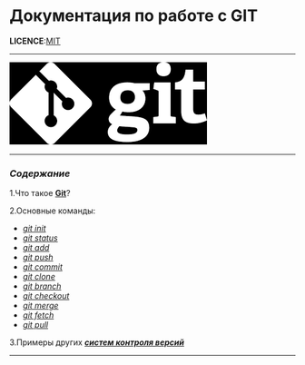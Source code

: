 # Документация по работе с GIT

**LICENCE**:[MIT](./license.md)

_ _ _

![logo](assets/img/logo.png)

_ _ _

### *Содержание*

1.Что такое **[Git](./description.md)**?

2.Основные команды:

* *[git init](./gitInit.md)*
* *[git status](./gitStatus.md)*
* *[git add](./gitAdd.md)*
* *[git push](./gitPush.md)*
* *[git commit](./gitCommit.md)*
* *[git clone](./gitClone.md)*
* *[git branch](./gitBranch.md)*
* *[git checkout](./gitCheckout.md)*
* *[git merge](./gitMerge.md)*
* *[git fetch](./gitFetch.md)*
* *[git pull](./gitPull.md)*

3.Примеры других ***[систем контроля версий](./anotherSystems.md)***

_ _ _
